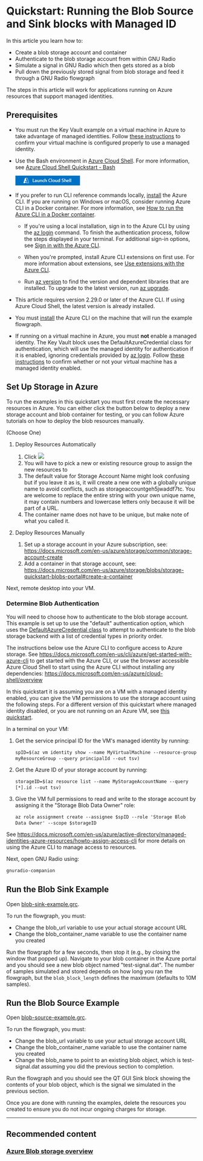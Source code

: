 # Quickstart: Running the Blob Source and Sink blocks with Managed ID

In this article you learn how to:
- Create a blob storage account and container
- Authenticate to the blob storage account from within GNU Radio
- Simulate a signal in GNU Radio which then gets stored as a blob
- Pull down the previously stored signal from blob storage and feed it through a GNU Radio flowgraph

The steps in this article will work for applications running on Azure resources that support managed identities.

## Prerequisites

- You must run the Key Vault example on a virtual machine in Azure to take advantage of managed identities. Follow [these instructions](managed_identity_cli_quickstart.md) to confirm your virtual machine is configured properly to use a managed identity.

- Use the Bash environment in [Azure Cloud Shell](https://docs.microsoft.com/en-us/azure/cloud-shell/quickstart).
For more information, see [Azure Cloud Shell Quickstart - Bash](https://docs.microsoft.com/en-us/azure/cloud-shell/quickstart)

    <a href="https://shell.azure.com"><img src="hdi-launch-cloud-shell.png"></a>

- If you prefer to run CLI reference commands locally, [install](https://docs.microsoft.com/en-us/cli/azure/install-azure-cli) the Azure CLI. If you are running on Windows or macOS, consider running Azure CLI in a Docker container. For more information, see [How to run the Azure CLI in a Docker container](https://docs.microsoft.com/en-us/cli/azure/run-azure-cli-docker).

    - If you're using a local installation, sign in to the Azure CLI by using the [az login](https://docs.microsoft.com/en-us/cli/azure/reference-index#az_login) command. To finish the authentication process, follow the steps displayed in your terminal. For additional sign-in options, see [Sign in with the Azure CLI](https://docs.microsoft.com/en-us/cli/azure/authenticate-azure-cli).

    - When you're prompted, install Azure CLI extensions on first use. For more information about extensions, see [Use extensions with the Azure CLI](https://docs.microsoft.com/en-us/cli/azure/azure-cli-extensions-overview).

    - Run [az version](https://docs.microsoft.com/en-us/cli/azure/reference-index?#az_version) to find the version and dependent libraries that are installed. To upgrade to the latest version, run [az upgrade](https://docs.microsoft.com/en-us/cli/azure/reference-index?#az_upgrade).

- This article requires version 2.29.0 or later of the Azure CLI. If using Azure Cloud Shell, the latest version is already installed.
- You must [install](https://docs.microsoft.com/en-us/cli/azure/install-azure-cli) the Azure CLI on the machine that will run the example flowgraph.
- If running on a virtual machine in Azure, you must **not** enable a managed identity. The Key Vault block uses the DefaultAzureCredential class for authentication, which will use the managed identity for authentication if it is enabled, ignoring credentials provided by [az login](https://docs.microsoft.com/en-us/cli/azure/reference-index#az_login). Follow [these instructions](managed_identity_cli_quickstart.md) to confirm whether or not your virtual machine has a managed identity enabled.

## Set Up Storage in Azure

To run the examples in this quickstart you must first create the necessary resources in Azure.  You can either click the button below to deploy a new storage account and blob container for testing, or you can follow Azure tutorials on how to deploy the blob resources manually.

(Choose One)

1. Deploy Resources Automatically

    1. Click <a href="https://portal.azure.com/#create/Microsoft.Template/uri/https%3A%2F%2Fraw.githubusercontent.com%2Fmicrosoft%2Fazure-software-radio%2Fdocumentation%2Fcli-updates%2Fgr-azure-software-radio%2Fexamples%2Fblob_example_resources.json" target="_blank"><img src="https://aka.ms/deploytoazurebutton"></a>
    2. You will have to pick a new or existing resource group to assign the new resources to
    3. The default value for Storage Account Name might look confusing but if you leave it as is, it will create a new one with a globally unique name to avoid conflicts, such as storageaccountgeh5jwaddf7tc.  You are welcome to replace the entire string with your own unique name, it may contain numbers and lowercase letters only because it will be part of a URL.
    4. The container name does not have to be unique, but make note of what you called it.

2. Deploy Resources Manually

    1. Set up a storage account in your Azure subscription, see: https://docs.microsoft.com/en-us/azure/storage/common/storage-account-create
    2. Add a container in that storage account, see: https://docs.microsoft.com/en-us/azure/storage/blobs/storage-quickstart-blobs-portal#create-a-container

Next, remote desktop into your VM.

### Determine Blob Authentication
You will need to choose how to authenticate to the blob storage account. This example is set up to use the "default" authentication option, which uses the [DefaultAzureCredential class](https://docs.microsoft.com/en-us/dotnet/api/azure.identity.defaultazurecredential) to attempt to authenticate to the blob storage backend with a list of credential types in priority order.

The instructions below use the Azure CLI to configure access to Azure storage. See https://docs.microsoft.com/en-us/cli/azure/get-started-with-azure-cli to get started with the Azure CLI, or use the browser accessible Azure Cloud Shell to start using the Azure CLI without installing any dependencies: https://docs.microsoft.com/en-us/azure/cloud-shell/overview

In this quickstart it is assuming you are on a VM with a managed identity enabled, you can give the VM permissions to use the storage account using the following steps.  For a different version of this quickstart where managed identity disabled, or you are not running on an Azure VM, see [this quickstart](blob_az_login_quickstart.md).

In a terminal on your VM:

1. Get the service principal ID for the VM's managed identity by running:
    ```
    spID=$(az vm identity show --name MyVirtualMachine --resource-group myResourceGroup --query principalId --out tsv)
    ```
2. Get the Azure ID of your storage account by running:
    ```
    storageID=$(az resource list --name MyStorageAccountName --query [*].id --out tsv)
    ```
3. Give the VM full permissions to read and write to the storage account by assigning it the "Storage Blob Data Owner" role:
    ```
    az role assignment create --assignee $spID --role 'Storage Blob Data Owner' --scope $storageID
    ```

See https://docs.microsoft.com/en-us/azure/active-directory/managed-identities-azure-resources/howto-assign-access-cli for more details on using the Azure CLI to manage access to resources.

Next, open GNU Radio using:

```bash
gnuradio-companion
```

## Run the Blob Sink Example

Open [blob-sink-example.grc](../examples/blob-sink-example.grc).

To run the flowgraph, you must:
- Change the blob_url variable to use your actual storage account URL
- Change the blob_container_name variable to use the container name you created

Run the flowgraph for a few seconds, then stop it (e.g., by closing the window that popped up).  Navigate to your blob container in the Azure portal and you should see a new blob object named "test-signal.dat".  The number of samples simulated and stored depends on how long you ran the flowgraph, but the `blob_block_length` defines the maximum (defaults to 10M samples).

## Run the Blob Source Example

Open [blob-source-example.grc](../examples/blob-source-example.grc).

To run the flowgraph, you must:
- Change the blob_url variable to use your actual storage account URL
- Change the blob_container_name variable to use the container name you created
- Change the blob_name to point to an existing blob object, which is test-signal.dat assuming you did the previous section to completion. 

Run the flowgraph and you should see the QT GUI Sink block showing the contents of your blob object, which is the signal we simulated in the previous section.

Once you are done with running the examples, delete the resources you created to ensure you do not incur ongoing charges for storage.

----
## Recommended content

### [Azure Blob storage overview](https://azure.microsoft.com/en-us/services/storage/blobs/)